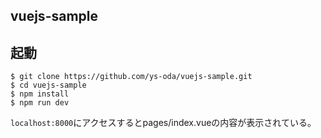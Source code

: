 ## vuejs-sample

## 起動

```
$ git clone https://github.com/ys-oda/vuejs-sample.git
$ cd vuejs-sample
$ npm install
$ npm run dev
```

`localhost:8000`にアクセスするとpages/index.vueの内容が表示されている。
